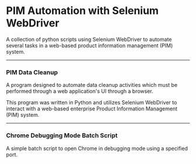 # PIM Automation with Selenium WebDriver
A collection of python scripts using Selenium WebDriver to automate several tasks in a web-based product information management (PIM) system.
***
<h3>PIM Data Cleanup</h3>

A program designed to automate data cleanup activities which must be performed through a web application's UI through a browser.  

This program was written in Python and utilizes Selenium WebDriver to interact with a web-based enterprise Product Information Management (PIM) system.
***
<h3>Chrome Debugging Mode Batch Script</h3>

A simple batch script to open Chrome in debugging mode using a specified port.


